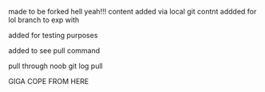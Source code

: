 made to be forked hell yeah!!!
content added via local git
contnt addded for lol branch to exp with 


added for testing purposes


added to see pull command

pull through noob
git log pull



GIGA COPE FROM HERE
